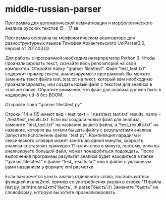 # middle-russian-parser
Программа для автоматической лемматизации и морфологического анализа русских текстов 15 - 17 вв

Программа основана на морфологическом анализаторе для разноструктурных языков Тимофея Архангельского UniParser3.0, версия от 2017.03.02.

Для работы с программой необходим интерпретатор Python 3. 
Чтобы проанализировать текст, скачайте весь репозиторий на свой компьютер. 
Откройте папку "\parser files\test\". Файл "test_test.txt" содержит пример текста, анализируемого программой. Вы можете заменить текст файла test_test.txt на текст, который вам необходимо проанализировать, или создать новый файл с текстом для анализа в этой же папке. Обратите внимание, что файл для анализа должен быть в кодировке utf-8 без BOOM.

Откройте файл "\parser files\test.py".

Строки 114 и 115 имеют вид - 
test_text = './test/test_text.txt'
results_name = './test/test_results.txt'
Если вы создали новый файл для анализа, замените "test_text.txt" на название вашего файла, а "test_results.txt" на название, которое вы хотели бы дать файлу с результатами анализа. 
Запустите исполнение файла "test.py". Компиляция парадигм и лексического словаря может занять до одной минуты, скорость анализа составляет примерно 11 тысяч слов в минуту, поэтому, если вы анализируете большой файл, может понадобиться подождать. После выполнения программы результат анализа будет находиться в папке "\parser files\test\" в файле "test_results.txt" или в файле с указанным вами названием в формате xml разметки.


Если вам хочется узнать анализ отдельного слова, воспользуйтесь функцией m.ana2xml, пример ее употребления указан в строке 111 файла test.py.
print(m.ana2xml('бысть', m.parse('бысть')))
Замените "бысть" на словоформу, которую вы хотите проанализировать.
